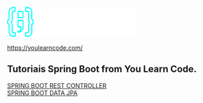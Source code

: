<img width="300" height="70" loading="lazy" src="img_1.png" />  

https://youlearncode.com/

<h2>Tutoriais Spring Boot from You Learn Code.</h2>


[SPRING BOOT REST CONTROLLER](https://github.com/andresouza44/youLearnCode/tree/main/spring-boot-rest-controller-tutorial)
<br>
[SPRING BOOT DATA JPA](SpringBootJPA)


